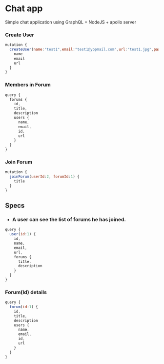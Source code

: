 # Chat app

Simple chat application using GraphQL + NodeJS + apollo server



### Create User
```javascript
mutation {
  createUser(name:"test1",email:"test1@yopmail.com",url:"test1.jpg",password:"#512@") {
    name
    email
    url
  }
}
```

### Members in Forum
```javascript
query {
  forums {
    id,
    title,
    description
    users {
      name,
      email,
      id,
      url
    }
  }
}
```

### Join Forum
```javascript
mutation {
  joinForum(userId:2, forumId:1) {
    title
  }
}
```

## Specs

* ### A user can see the list of forums he has joined.
```javascript
query {
  user(id:1) {
    id,
    name,
    email,
    url,
    forums {
      title,
      description
    }
  }
}
```

### Forum(Id) details
```javascript
query {
  forum(id:1) {
    id,
    title,
    description
    users {
      name,
      email,
      id,
      url
    }
  }
}
```

